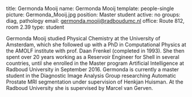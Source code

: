 title: Germonda Mooij
name: Germonda Mooij
template: people-single
picture: Germonda_Mooij.jpg
position: Master student
active: no
groups: diag, pathology
email: germonda.mooij@radboudumc.nl
office: Route 812, room 2.39
type: student

Germonda Mooij studied Physical Chemistry at the University of Amsterdam, which she followed up with a PhD in Computational Physics at the AMOLF institute with prof. Daan Frenkel (completed in 1993). She then spent over 20 years working as a Reservoir Engineer for Shell in several countries, until she enrolled in the Master program Artificial Intelligence at Radboud University in September 2016. Germonda is currently a master student in the Diagnostic Image Analysis Group researching Automatic Prostate MRI segmentation under supervision of Henkjan Huisman. At the Radboud University she is supervised by Marcel van Gerven.
